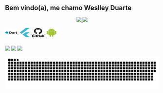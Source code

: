 ## Bem vindo(a), me chamo Weslley Duarte

<div align="center">
  <a href="https://www.linkedin.com/in/weslleyduarte/">
  <img height="170em" src="https://github-readme-stats.vercel.app/api?username=weesduarte&show_icons=true&theme=dracula&include_all_commits=true&count_private=true"/>
  <img height="170em" src="https://github-readme-stats.vercel.app/api/top-langs/?username=weesduarte&layout=compact&langs_count=7&theme=dracula"/>
</div>
<div style="display: inline_block"><br>
  <img align="center" alt="Weslley-Dart" height="30" width="40" src="https://raw.githubusercontent.com/devicons/devicon/master/icons/dart/dart-original-wordmark.svg">
  <img align="center" alt="Weslley-Flutter" height="30" width="40" src="https://raw.githubusercontent.com/devicons/devicon/master/icons/flutter/flutter-plain.svg">
  <img align="center" alt="Weslley-GitHub" height="30" width="40" src="https://raw.githubusercontent.com/devicons/devicon/master/icons/github/github-original-wordmark.svg">
  <img align="center" alt="Weslley-Android" height="30" width="40" src="https://raw.githubusercontent.com/devicons/devicon/master/icons/android/android-original.svg">
  
  ##

  <div> 
  <a href="https://instagram.com/w_duart3" target="_blank"><img src="https://img.shields.io/badge/-Instagram-%23E4405F?style=for-the-badge&logo=instagram&logoColor=white" target="_blank"></a>
  <a href = "mailto:weslleymd00@gmail.com"><img src="https://img.shields.io/badge/-Gmail-%23333?style=for-the-badge&logo=gmail&logoColor=white" target="_blank"></a>
  <a href="https://www.linkedin.com/in/weslleyduarte/" target="_blank"><img src="https://img.shields.io/badge/-LinkedIn-%230077B5?style=for-the-badge&logo=linkedin&logoColor=white" target="_blank"></a> 
    
   ![Snake animation](https://github.com/weesduarte/weesduarte/blob/output/github-contribution-grid-snake.svg)
    
</div>
